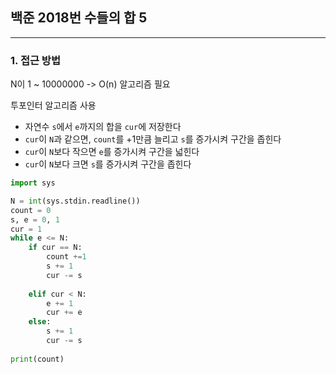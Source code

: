 ## **백준 2018번 수들의 합 5**
---

### **1. 접근 방법**

N이 1 ~ 10000000 -> O(n) 알고리즘 필요  

투포인터 알고리즘 사용  
- 자연수 `s`에서 `e`까지의 합을 `cur`에 저장한다
- `cur`이 `N`과 같으면, `count`를 +1만큼 늘리고 `s`를 증가시켜 구간을 좁힌다
- `cur`이 `N`보다 작으면 `e`를 증가시켜 구간을 넓힌다
- `cur`이 `N`보다 크면 `s`를 증가시켜 구간을 좁힌다

```python
import sys

N = int(sys.stdin.readline())
count = 0
s, e = 0, 1
cur = 1
while e <= N:
    if cur == N:
        count +=1 
        s += 1
        cur -= s
        
    elif cur < N:
        e += 1
        cur += e
    else:
        s += 1
        cur -= s
         
print(count)      
```

